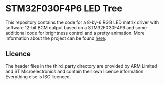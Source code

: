 # STM32F030F4P6 LED Tree

This repository contains the code for a 8-by-6 RGB LED matrix driver with software 12-bit BCM output based on a STM32F030F4P6 and some additional code for brightness control and a pretty animation. More information about the project can be found [here](https://25120.org/post/laurelin/).

## Licence

The header files in the third_party directory are provided by ARM Limited and ST Microelectronics and contain their own licence information. Everything else is ISC licenced.
